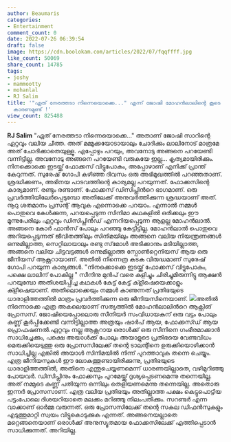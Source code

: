 ```yaml
---
author: Beaumaris
categories:
- Entertainment
comment_count: 0
date: 2022-07-26 06:39:54
draft: false
image: https://cdn.boolokam.com/articles/2022/07/fqqffff.jpg
like_count: 50069
share_count: 14785
tags:
- joshy
- mammootty
- mohanlal
- RJ Salim
title: '"ഏത് നേരത്തടാ നിന്നെയൊക്കെ..." എന്ന് ജോഷി മോഹൻലാലിന്റെ കൂടെ മാത്രം പറഞ്ഞിട്ടില്ല,
  കാരണമുണ്ട് !'
view_count: 825488
---
```


**RJ Salim** "ഏത് നേരത്തടാ നിന്നെയൊക്കെ..." അതാണ് ജോഷി സാറിന്റെ ഏറ്റവും വലിയ ചീത്ത. അത് മമ്മുക്കയോടായാലും ചോദിക്കും ലാലിനോട് മാത്രമേ അത് ചോദിക്കാതെയുള്ളൂ. എപ്പോഴും പറയും, അവനോടു അങ്ങനെ പറയേണ്ടി വന്നിട്ടില്ല. അവനോടു അങ്ങനെ പറയേണ്ടി വരുകയേ ഇല്ല... കൃത്യമായിരിക്കും. നിനക്കൊക്കെ ഇടയ്ക്ക് ഫോക്കസ് വിട്ടുപോകും, അപ്പോഴാണ് എനിക്ക് പ്രാന്ത് കേറുന്നത്. സുരേഷ് ഗോപി കഴിഞ്ഞ ദിവസം ഒരു അഭിമുഖത്തിൽ പറഞ്ഞതാണ്. ശ്രദ്ധിക്കണം, അഭിനയ പാടവത്തിന്റെ കാര്യമല്ല പറയുന്നത്. ഫോക്കസിന്റെ കാര്യമാണ്. രണ്ടും രണ്ടാണ്. ഫോക്കസ് ഡിസിപ്ലിൻറെ ഭാഗമാണ്. ഒരു പ്രവർത്തിയിലേർപ്പെടുമ്പോ അതിലേക്ക് അനുവർത്തിക്കുന്ന ശ്രദ്ധയാണ് അത്. നൂറു ശതമാനം പ്രസന്റ് ആവുക എന്നൊക്കെ പറയാം. എന്നാൽ നമ്മൾ പൊതുവെ കേൾക്കുന്ന, പറയപ്പെടുന്ന സിനിമാ കഥകളിൽ ഒരിക്കലും ഈ മൂന്നുപേരിലും ഏറ്റവും ഡിസിപ്ലിൻഡ് എന്നറിയപ്പെടുന്ന ആളല്ല മോഹൻലാൽ. അങ്ങനെ കോർ ഫാൻസ്‌ പോലും പറഞ്ഞു കേട്ടിട്ടില്ല. മോഹൻലാൽ പൊതുവെ അറിയപ്പെടുന്നത് ജീവിതത്തിലും സിനിമയിലും അങ്ങനെ വലിയ നിയന്ത്രണങ്ങൾ ഒന്നുമില്ലാത്ത, സെറ്റിലായാലും രണ്ടു സ്‌മോൾ അടിക്കാനും മടിയില്ലാത്ത, അങ്ങനെ വലിയ ചിട്ടവട്ടങ്ങൾ ഒന്നുമില്ലാത്ത സ്പോൺറ്റെനിയസ് ആയ ഒരു ജീനിയസ് ആക്റ്ററായാണ്. അതിൽ നിന്നെത്ര കടക വിരുദ്ധമാണ് സുരേഷ് ഗോപി പറയുന്ന കാര്യങ്ങൾ. "നിനക്കൊക്കെ ഇടയ്ക്ക് ഫോക്കസ് വിട്ടുപോകും, പക്ഷെ ലാലിന് പോകില്ല " സീനിനു മുൻപ് വരെ കളിച്ചും ചിരിച്ചുമിരുന്നിട്ടു ആക്ഷൻ പറയുമ്പോ അതിശയിപ്പിച്ച കഥകൾ കേട്ട് കേട്ട് ക്ളീഷെയെക്കാളും ക്ളീഷെയാണ്. അതിലൊക്കെയും നമ്മൾ കാണുന്നത് പ്രതിഭയുടെ ധാരാളിത്തത്തിൽ മാത്രം പ്രവർത്തിക്കുന്ന ഒരു ജീനിയസിനെയാണ്. ![](https://cdn.boolokam.com/articles/2022/07/fqqffff.jpg)അതിൽ നിന്നൊക്കെ എത്ര അകലെയാണ് സത്യത്തിൽ മോഹൻലാലിൻറെ ആക്റ്റിങ് പ്രോസസ്. ജോഷിയെപ്പോലൊരു സീനിയർ സംവിധായകന് ഒരു വട്ടം പോലും കണ്ണ് കൂർപ്പിക്കേണ്ടി വന്നിട്ടില്ലാത്ത അത്രയും ഷാർപ് ആയ, ഫോക്കസ്ഡ് ആയ പ്രൊഫഷണൽ.ഏറ്റവും നല്ല ആക്റ്ററായ ഒരാൾക്ക് ഒരു സീനിനെ ഗംഭീരമാക്കാൻ സാധിച്ചേക്കും, പക്ഷെ അയാൾക്ക് പോലും അയാളുടെ പ്രതിഭയെ വേണ്ടവിധം മെരുക്കിയെടുത്തു ഒരു പ്രോസസിലേക്ക് തന്റെ ടാലന്റിനെ ഉരുക്കിയൊഴിക്കാൻ സാധിച്ചില്ല എങ്കിൽ അയാൾ സിനിമയിൽ നിന്ന് പുറത്താവുക തന്നെ ചെയ്യും. എത്ര ജീനിയസുകൾ ഈ ലോകത്തുണ്ടായിരിക്കുന്നു, പ്രതിഭയുടെ ധാരാളിത്തത്തിൽ, അതിനെ എന്തുചെയ്യണമെന്ന് ധാരണയില്ലാതെ, വഴിമുറിഞ്ഞു പോയവർ. ഡിസിപ്ലിനും ഫോക്കസും പുറമേയ്ക്ക് ദൃശ്യപ്പെടണമെന്നു തന്നെയില്ല. അത് നമ്മുടെ കണ്ണ് പതിയുന്ന ഒന്നിലും തെളിയണമെന്നു തന്നെയില്ല. അതൊരു ഇന്നർ പ്രോസസാണ്. എത്ര വലിയ പ്രതിഭയും അതില്ലാത്ത പക്ഷം കെട്ടുപൊട്ടിയ പട്ടംപോലെ ദിശയറിയാതെ മലക്കം മറിഞ്ഞു നിലംപതിക്കും. സറണ്ടർ എന്ന വാക്കാണ് ഓർമ്മ വരുന്നത്. ഒരു പ്രോസസിലേക്ക് തന്റെ സകല ഡിഫൻസുകളും എടുത്തുമാറ്റി സ്വയം വിട്ടുകൊടുക്കുക എന്നത്. അങ്ങനെയല്ലാതെ മറ്റെങ്ങനെയാണ് ഒരാൾക്ക് അനുസ്യൂതമായ ഫോക്കസിലേക്ക് എത്തിപ്പെടാൻ സാധിക്കുന്നത്. അറിയില്ല.